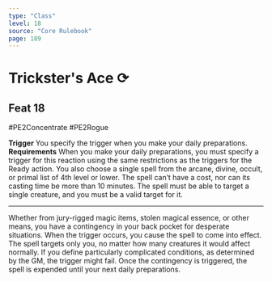 ```yaml
---
type: "Class"
level: 18
source: "Core Rulebook"
page: 189
---
```

# Trickster's Ace ⟳
## Feat 18
#PE2Concentrate #PE2Rogue

**Trigger** You specify the trigger when you make your daily preparations.
**Requirements** When you make your daily preparations, you must specify a trigger for this reaction using the same restrictions as the triggers for the Ready action. You also choose a single spell from the arcane, divine, occult, or primal list of 4th level or lower. The spell can’t have a cost, nor can its casting time be more than 10 minutes. The spell must be able to target a single creature, and you must be a valid target for it.

---
Whether from jury-rigged magic items, stolen magical essence, or other means, you have a contingency in your back pocket for desperate situations. When the trigger occurs, you cause the spell to come into effect. The spell targets only you, no matter how many creatures it would affect normally. If you define particularly complicated conditions, as determined by the GM, the trigger might fail. Once the contingency is triggered, the spell is expended until your next daily preparations.